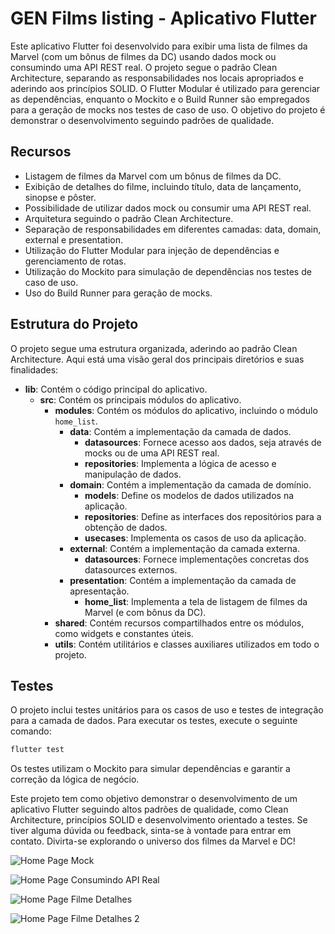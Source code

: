 # GEN Films listing - Aplicativo Flutter

Este aplicativo Flutter foi desenvolvido para exibir uma lista de filmes da Marvel (com um bônus de filmes da DC) usando dados mock ou consumindo uma API REST real. O projeto segue o padrão Clean Architecture, separando as responsabilidades nos locais apropriados e aderindo aos princípios SOLID. O Flutter Modular é utilizado para gerenciar as dependências, enquanto o Mockito e o Build Runner são empregados para a geração de mocks nos testes de caso de uso. O objetivo do projeto é demonstrar o desenvolvimento seguindo padrões de qualidade.

## Recursos

- Listagem de filmes da Marvel com um bônus de filmes da DC.
- Exibição de detalhes do filme, incluindo título, data de lançamento, sinopse e pôster.
- Possibilidade de utilizar dados mock ou consumir uma API REST real.
- Arquitetura seguindo o padrão Clean Architecture.
- Separação de responsabilidades em diferentes camadas: data, domain, external e presentation.
- Utilização do Flutter Modular para injeção de dependências e gerenciamento de rotas.
- Utilização do Mockito para simulação de dependências nos testes de caso de uso.
- Uso do Build Runner para geração de mocks.

## Estrutura do Projeto

O projeto segue uma estrutura organizada, aderindo ao padrão Clean Architecture. Aqui está uma visão geral dos principais diretórios e suas finalidades:

- **lib**: Contém o código principal do aplicativo.
  - **src**: Contém os principais módulos do aplicativo.
    - **modules**: Contém os módulos do aplicativo, incluindo o módulo `home_list`.
      - **data**: Contém a implementação da camada de dados.
        - **datasources**: Fornece acesso aos dados, seja através de mocks ou de uma API REST real.
        - **repositories**: Implementa a lógica de acesso e manipulação de dados.
      - **domain**: Contém a implementação da camada de domínio.
        - **models**: Define os modelos de dados utilizados na aplicação.
        - **repositories**: Define as interfaces dos repositórios para a obtenção de dados.
        - **usecases**: Implementa os casos de uso da aplicação.
      - **external**: Contém a implementação da camada externa.
        - **datasources**: Fornece implementações concretas dos datasources externos.
      - **presentation**: Contém a implementação da camada de apresentação.
        - **home_list**: Implementa a tela de listagem de filmes da Marvel (e com bônus da DC).
    - **shared**: Contém recursos compartilhados entre os módulos, como widgets e constantes úteis.
    - **utils**: Contém utilitários e classes auxiliares utilizados em todo o projeto.

## Testes

O projeto inclui testes unitários para os casos de uso e testes de integração para a camada de dados. Para executar os testes, execute o seguinte comando:

```bash
flutter test
```

Os testes utilizam o Mockito para simular dependências e garantir a correção da lógica de negócio.


Este projeto tem como objetivo demonstrar o desenvolvimento de um aplicativo Flutter seguindo altos padrões de qualidade, como Clean Architecture, princípios SOLID e desenvolvimento orientado a testes. Se tiver alguma dúvida ou feedback, sinta-se à vontade para entrar em contato. Divirta-se explorando o universo dos filmes da Marvel e DC!


![Home Page Mock](https://github.com/jumpercs/gen_films_listing/assets/60657808/a2148f81-f23d-436a-85bc-3b6ea01630c8)

![Home Page Consumindo API Real](https://github.com/jumpercs/gen_films_listing/assets/60657808/f30e3711-6737-44c1-85ee-25acb87ffd92)

![Home Page Filme Detalhes](https://github.com/jumpercs/gen_films_listing/assets/60657808/360febed-08c8-4b09-96fc-09ddf02eb345)

![Home Page Filme Detalhes 2](https://github.com/jumpercs/gen_films_listing/assets/60657808/15372a3e-defc-4d05-9914-09b90a287dde)

```
